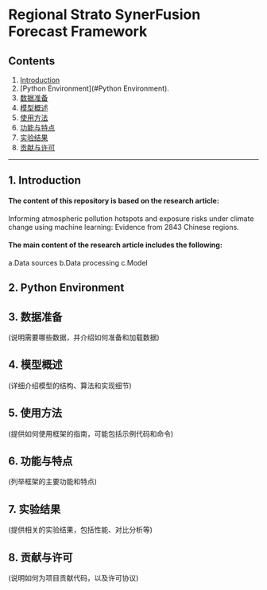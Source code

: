 # Regional Strato SynerFusion Forecast Framework

## Contents

1. [Introduction](#Introduction)
2. [Python Environment](#Python Environment).
3. [数据准备](#数据准备)
4. [模型概述](#模型概述)
5. [使用方法](#使用方法)
6. [功能与特点](#功能与特点)
7. [实验结果](#实验结果)
8. [贡献与许可](#贡献与许可)

---

## 1. Introduction

#### The content of this repository is based on the research article: 
Informing atmospheric pollution hotspots and exposure risks under climate change using machine learning: Evidence from 2843 Chinese regions.
#### The main content of the research article includes the following:
a.Data sources
b.Data processing
c.Model
## 2. Python Environment



## 3. 数据准备

(说明需要哪些数据，并介绍如何准备和加载数据)

## 4. 模型概述

(详细介绍模型的结构、算法和实现细节)

## 5. 使用方法

(提供如何使用框架的指南，可能包括示例代码和命令)

## 6. 功能与特点

(列举框架的主要功能和特点)

## 7. 实验结果

(提供相关的实验结果，包括性能、对比分析等)

## 8. 贡献与许可

(说明如何为项目贡献代码，以及许可协议)

